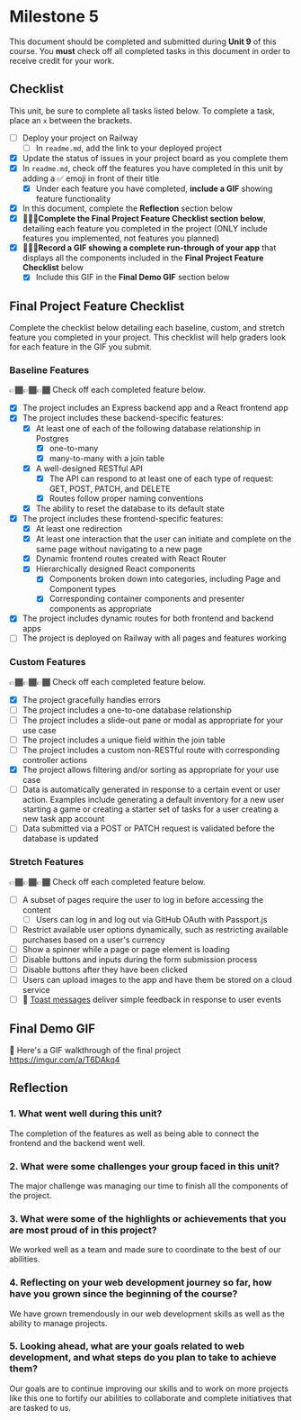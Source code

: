 # Milestone 5

This document should be completed and submitted during **Unit 9** of this course. You **must** check off all completed tasks in this document in order to receive credit for your work.

## Checklist

This unit, be sure to complete all tasks listed below. To complete a task, place an `x` between the brackets.

- [ ] Deploy your project on Railway
  - [ ] In `readme.md`, add the link to your deployed project
- [X] Update the status of issues in your project board as you complete them
- [X] In `readme.md`, check off the features you have completed in this unit by adding a ✅ emoji in front of their title
  - [X] Under each feature you have completed, **include a GIF** showing feature functionality
- [X] In this document, complete the **Reflection** section below
- [X] 🚩🚩🚩**Complete the Final Project Feature Checklist section below**, detailing each feature you completed in the project (ONLY include features you implemented, not features you planned)
- [X] 🚩🚩🚩**Record a GIF showing a complete run-through of your app** that displays all the components included in the **Final Project Feature Checklist** below
  - [X] Include this GIF in the **Final Demo GIF** section below

## Final Project Feature Checklist

Complete the checklist below detailing each baseline, custom, and stretch feature you completed in your project. This checklist will help graders look for each feature in the GIF you submit.

### Baseline Features

👉🏾👉🏾👉🏾 Check off each completed feature below.

- [X] The project includes an Express backend app and a React frontend app
- [X] The project includes these backend-specific features:
  - [X] At least one of each of the following database relationship in Postgres
    - [X] one-to-many
    - [X] many-to-many with a join table
  - [X] A well-designed RESTful API
    - [X] The API can respond to at least one of each type of request: GET, POST, PATCH, and DELETE
    - [X] Routes follow proper naming conventions
  - [X] The ability to reset the database to its default state
- [X] The project includes these frontend-specific features:
  - [X] At least one redirection
  - [X] At least one interaction that the user can initiate and complete on the same page without navigating to a new page
  - [X] Dynamic frontend routes created with React Router
  - [X] Hierarchically designed React components
    - [X] Components broken down into categories, including Page and Component types
    - [X] Corresponding container components and presenter components as appropriate
- [X] The project includes dynamic routes for both frontend and backend apps
- [ ] The project is deployed on Railway with all pages and features working

### Custom Features

👉🏾👉🏾👉🏾 Check off each completed feature below.

- [X] The project gracefully handles errors
- [ ] The project includes a one-to-one database relationship
- [ ] The project includes a slide-out pane or modal as appropriate for your use case
- [ ] The project includes a unique field within the join table
- [ ] The project includes a custom non-RESTful route with corresponding controller actions
- [X] The project allows filtering and/or sorting as appropriate for your use case
- [ ] Data is automatically generated in response to a certain event or user action. Examples include generating a default inventory for a new user starting a game or creating a starter set of tasks for a user creating a new task app account
- [ ] Data submitted via a POST or PATCH request is validated before the database is updated

### Stretch Features

👉🏾👉🏾👉🏾 Check off each completed feature below.

- [ ] A subset of pages require the user to log in before accessing the content
  - [ ] Users can log in and log out via GitHub OAuth with Passport.js
- [ ] Restrict available user options dynamically, such as restricting available purchases based on a user's currency
- [ ] Show a spinner while a page or page element is loading
- [ ] Disable buttons and inputs during the form submission process
- [ ] Disable buttons after they have been clicked
- [ ] Users can upload images to the app and have them be stored on a cloud service
- [ ] 🍞 [Toast messages](https://www.patternfly.org/v3/pattern-library/communication/toast-notifications/index.html) deliver simple feedback in response to user events

## Final Demo GIF

🔗 Here's a GIF walkthrough of the final project 
https://imgur.com/a/T6DAkq4

## Reflection

### 1. What went well during this unit?

The completion of the features as well as being able to connect the frontend and the backend went well. 

### 2. What were some challenges your group faced in this unit?

The major challenge was managing our time to finish all the components of the project. 

### 3. What were some of the highlights or achievements that you are most proud of in this project?

We worked well as a team and made sure to coordinate to the best of our abilities. 

### 4. Reflecting on your web development journey so far, how have you grown since the beginning of the course?

We have grown tremendously in our web development skills as well as the ability to manage projects. 

### 5. Looking ahead, what are your goals related to web development, and what steps do you plan to take to achieve them?
Our goals are to continue improving our skills and to work on more projects like this one to fortify our abilities to collaborate and complete initiatives that are tasked to us. 
